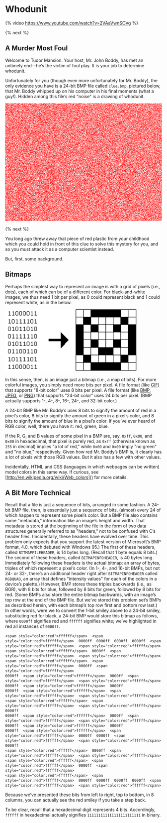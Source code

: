 # Whodunit

{% video https://www.youtube.com/watch?v=2VAaVwnSOVg %}

{% next %}

## A Murder Most Foul

Welcome to Tudor Mansion. Your host, Mr. John Boddy, has met an untimely end—he’s the victim of foul play. It is your job to determine whodunit.

Unfortunately for you (though even more unfortunately for Mr. Boddy), the only evidence you have is a 24-bit BMP file called `clue.bmp`, pictured below, that Mr. Boddy whipped up on his computer in his final moments (what a guy!). Hidden among this file’s red "noise" is a drawing of whodunit.

![the final clue](clue.bmp)

{% next %}

You long ago threw away that piece of red plastic from your childhood which you could hold in front of this clue to solve this mystery for you, and so you must attack it as a computer scientist instead.

But, first, some background.

## Bitmaps

Perhaps the simplest way to represent an image is with a grid of pixels (i.e., dots), each of which can be of a different color. For black-and-white images, we thus need 1 bit per pixel, as 0 could represent black and 1 could represent white, as in the below.

![a simple bitmap](bitmap.png)

In this sense, then, is an image just a bitmap (i.e., a map of bits). For more colorful images, you simply need more bits per pixel. A file format (like [GIF](https://en.wikipedia.org/wiki/GIF)) that supports "8-bit color" uses 8 bits per pixel. A file format (like [BMP](https://en.wikipedia.org/wiki/BMP_file_format), [JPEG](https://en.wikipedia.org/wiki/JPEG), or [PNG](https://en.wikipedia.org/wiki/Portable_Network_Graphics)) that supports "24-bit color" uses 24 bits per pixel. (BMP actually supports 1-, 4-, 8-, 16-, 24-, and 32-bit color.)

A 24-bit BMP like Mr. Boddy’s uses 8 bits to signify the amount of red in a pixel’s color, 8 bits to signify the amount of green in a pixel’s color, and 8 bits to signify the amount of blue in a pixel’s color. If you’ve ever heard of RGB color, well, there you have it: red, green, blue.

If the R, G, and B values of some pixel in a BMP are, say, `0xff`, `0x00`, and `0x00` in hexadecimal, that pixel is purely red, as `0xff` (otherwise known as `255` in decimal) implies "a lot of red," while `0x00` and `0x00` imply "no green" and "no blue," respectively. Given how red Mr. Boddy’s BMP is, it clearly has a lot of pixels with those RGB values. But it also has a few with other values.

Incidentally, HTML and CSS (languages in which webpages can be written) model colors in this same way. If curious, see [http://en.wikipedia.org/wiki/Web_colors]() for more details.

## A Bit More Technical

Recall that a file is just a sequence of bits, arranged in some fashion. A 24-bit BMP file, then, is essentially just a sequence of bits, (almost) every 24 of which happen to represent some pixel’s color. But a BMP file also contains some "metadata," information like an image’s height and width. That metadata is stored at the beginning of the file in the form of two data structures generally referred to as "headers," not to be confused with C’s header files. (Incidentally, these headers have evolved over time. This problem only expects that you support the latest version of Microsoft’s BMP format, 4.0, which debuted with Windows 95.) The first of these headers, called `BITMAPFILEHEADER`, is 14 bytes long. (Recall that 1 byte equals 8 bits.) The second of these headers, called `BITMAPINFOHEADER`, is 40 bytes long. Immediately following these headers is the actual bitmap: an array of bytes, triples of which represent a pixel’s color. (In 1-, 4-, and 16-bit BMPs, but not 24- or 32-, there’s an additional header right after `BITMAPINFOHEADER` called `RGBQUAD`, an array that defines "intensity values" for each of the colors in a device’s palette.) However, BMP stores these triples backwards (i.e., as BGR), with 8 bits for blue, followed by 8 bits for green, followed by 8 bits for red. (Some BMPs also store the entire bitmap backwards, with an image’s top row at the end of the BMP file. But we’ve stored this problem set’s BMPs as described herein, with each bitmap’s top row first and bottom row last.) In other words, were we to convert the 1-bit smiley above to a 24-bit smiley, substituting red for black, a 24-bit BMP would store this bitmap as follows, where `0000ff` signifies red and `ffffff` signifies white; we’ve highlighted in red all instances of `0000ff`.

```
<span style="color:red">ffffff</span>  <span style="color:red">ffffff</span>  0000ff  0000ff  0000ff  0000ff  <span style="color:red">ffffff</span>  <span style="color:red">ffffff</span>
<span style="color:red">ffffff</span>  0000ff  <span style="color:red">ffffff</span>  <span style="color:red">ffffff</span>  <span style="color:red">ffffff</span>  <span style="color:red">ffffff</span>  0000ff  <span style="color:red">ffffff</span>
0000ff  <span style="color:red">ffffff</span>  0000ff  <span style="color:red">ffffff</span>  <span style="color:red">ffffff</span>  0000ff  <span style="color:red">ffffff</span>  0000ff
0000ff  <span style="color:red">ffffff</span>  <span style="color:red">ffffff</span>  <span style="color:red">ffffff</span>  <span style="color:red">ffffff</span>  <span style="color:red">ffffff</span>  <span style="color:red">ffffff</span>  0000ff
0000ff  <span style="color:red">ffffff</span>  0000ff  <span style="color:red">ffffff</span>  <span style="color:red">ffffff</span>  0000ff  <span style="color:red">ffffff</span>  0000ff
0000ff  <span style="color:red">ffffff</span>  <span style="color:red">ffffff</span>  0000ff  0000ff  <span style="color:red">ffffff</span>  <span style="color:red">ffffff</span>  0000ff
<span style="color:red">ffffff</span>  0000ff  <span style="color:red">ffffff</span>  <span style="color:red">ffffff</span>  <span style="color:red">ffffff</span>  <span style="color:red">ffffff</span>  0000ff  <span style="color:red">ffffff</span>
<span style="color:red">ffffff</span>  <span style="color:red">ffffff</span>  0000ff  0000ff  0000ff  0000ff  <span style="color:red">ffffff</span>  <span style="color:red">ffffff</span>
```

Because we’ve presented these bits from left to right, top to bottom, in 8 columns, you can actually see the red smiley if you take a step back.

To be clear, recall that a hexadecimal digit represents 4 bits. Accordingly, `ffffff` in hexadecimal actually signifies `111111111111111111111111` in binary.
